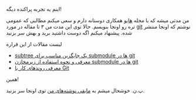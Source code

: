 اینم یه تجربه پراکنده دیگه!

من مدتی میشه که با مجله [هایو] همکاری دوستانه دارم و سعی میکنم مطالبی که عمومی تره رو اونجا بنویسم. حالا توی این مدت من ۳ تا مقاله در مورد [git] نوشتم که اونجا منتشر شده. پیشنهاد میکنم اگه دوست داشتید برید و بهش سر بزنید

لیست مقالات از این قراره

- [subtree یک جایگزین مناسب برای submodule ها در git]
- [معرفی و نحوه استفاده از زیرمخازن submodule ها در git]
- [معرفی روندهای کار با Git]

همین!

پ.ن. خوشحال میشم به [مابقی نوشته‌های من] توی اونجا سر بزنید.

[subtree یک جایگزین مناسب برای submodule ها در git]:https://hive.ir/subtree-%db%8c%da%a9-%d8%ac%d8%a7%db%8c%da%af%d8%b2%db%8c%d9%86-%d9%85%d9%86%d8%a7%d8%b3%d8%a8-%d8%a8%d8%b1%d8%a7%db%8c-submodule-%d9%87%d8%a7-%d8%af%d8%b1-git/
[git]:https://en.wikipedia.org/wiki/Git_(software)

[هایو]:https://hive.ir/
[معرفی و نحوه استفاده از زیرمخازن submodule ها در git]:https://hive.ir/%d9%85%d8%b9%d8%b1%d9%81%db%8c-%d9%86%d8%ad%d9%88%d9%87-%d8%a7%d8%b3%d8%aa%d9%81%d8%a7%d8%af%d9%87-%d8%b2%db%8c%d8%b1%d9%85%d8%ae%d8%a7%d8%b2%d9%86-submodule-%d9%87%d8%a7-%d8%af/
[معرفی روندهای کار با Git]:https://hive.ir/%d9%85%d8%b9%d8%b1%d9%81%db%8c-%d8%b1%d9%88%d9%86%d8%af%d9%87%d8%a7%db%8c-%da%a9%d8%a7%d8%b1-%d8%a8%d8%a7-git/
[مابقی نوشته‌های من]:https://hive.ir/author/abyz/
